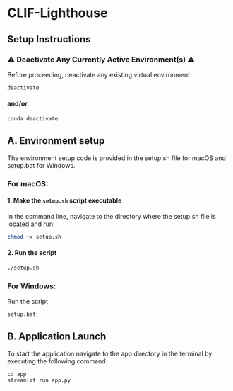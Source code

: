 # CLIF-Lighthouse

## Setup Instructions

### :warning: Deactivate Any Currently Active Environment(s) :warning:

Before proceeding, deactivate any existing virtual environment:

```sh
deactivate
```
#### and/or
```sh
conda deactivate
```

## A. Environment setup

The environment setup code is provided in the setup.sh file for macOS and setup.bat for Windows.

### For macOS:

#### 1. Make the `setup.sh` script executable
In the command line, navigate to the directory where the setup.sh file is located and run:
```sh
chmod +x setup.sh
```

#### 2. Run the script
```sh
./setup.sh
```

### For Windows:

Run the script
```sh
setup.bat
```

## B. Application Launch
To start the application navigate to the app directory in the terminal by executing the following command:

```
cd app
streamlit run app.py
```



